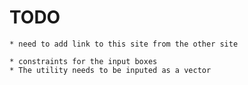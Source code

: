 
# TODO
	* need to add link to this site from the other site

	* constraints for the input boxes
	* The utility needs to be inputed as a vector

